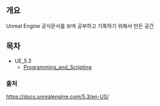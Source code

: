 ## 개요

Unreal Engine 공식문서를 보며 공부하고 기록하기 위해서 만든 공간

## 목차

- UE_5.3
    - [Programming_and_Scripting](https://github.com/yoru4890/TIL/blob/main/UnrealEngine/UE_5.3/Programming_and_Scripting.md)


### 출처

https://docs.unrealengine.com/5.3/en-US/